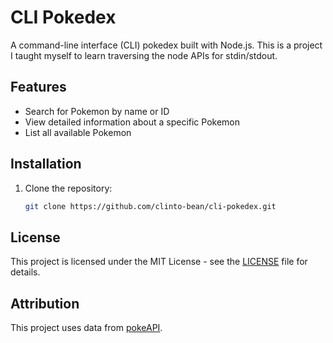 # CLI Pokedex

A command-line interface (CLI) pokedex built with Node.js. This is a project I taught myself to learn traversing the node APIs for stdin/stdout.

## Features

- Search for Pokemon by name or ID
- View detailed information about a specific Pokemon
- List all available Pokemon

## Installation

1. Clone the repository:

   ```bash
   git clone https://github.com/clinto-bean/cli-pokedex.git
   ```

## License

This project is licensed under the MIT License - see the [LICENSE](LICENSE) file for details.

## Attribution

This project uses data from [pokeAPI](https://pokeapi.co/docs/v2).
